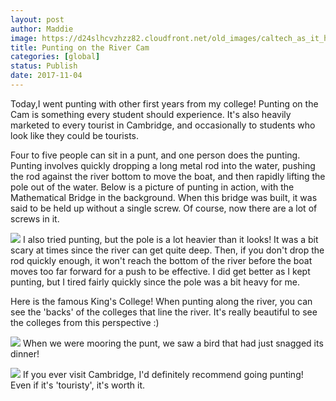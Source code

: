 ```yaml
---
layout: post
author: Maddie
image: https://d24slhcvzhzz82.cloudfront.net/old_images/caltech_as_it_happens/6a0105349b8251970b01bb09cfbce9970d.jpg
title: Punting on the River Cam
categories: [global]
status: Publish
date: 2017-11-04
---
```


Today,I went punting with other first years from my college! Punting on the Cam is something every student should experience. It's also heavily marketed to every tourist in Cambridge, and occasionally to students who look like they could be tourists.

Four to five people can sit in a punt, and one person does the punting. Punting involves quickly dropping a long metal rod into the water, pushing the rod against the river bottom to move the boat, and then rapidly lifting the pole out of the water. Below is a picture of punting in action, with the Mathematical Bridge in the background. When this bridge was built, it was said to be held up without a single screw. Of course, now there are a lot of screws in it.


![](https://d24slhcvzhzz82.cloudfront.net/old_images/caltech_as_it_happens/6a0105349b8251970b01b8d2b70322970c.jpg)
I also tried punting, but the pole is a lot heavier than it looks! It was a bit scary at times since the river can get quite deep. Then, if you don't drop the rod quickly enough, it won't reach the bottom of the river before the boat moves too far forward for a push to be effective. I did get better as I kept punting, but I tired fairly quickly since the pole was a bit heavy for me.

Here is the famous King's College! When punting along the river, you can see the 'backs' of the colleges that line the river. It's really beautiful to see the colleges from this perspective :)


![](https://d24slhcvzhzz82.cloudfront.net/old_images/6a01b8d28f2857970c01bb09cfcb71970d-pi.jpg)
When we were mooring the punt, we saw a bird that had just snagged its dinner!


![](https://d24slhcvzhzz82.cloudfront.net/old_images/caltech_as_it_happens/6a0105349b8251970b01bb09cfbcbe970d.jpg)
If you ever visit Cambridge, I'd definitely recommend going punting! Even if it's 'touristy', it's worth it.

